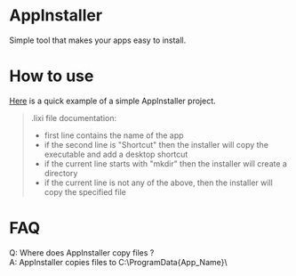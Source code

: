 # AppInstaller
Simple tool that makes your apps easy to install.  

# How to use
[Here](https://github.com/LDev-IX/AppInstaller/tree/main/example) is a quick example of a simple AppInstaller project.  
> .lixi file documentation:
> - first line contains the name of the app
> - if the second line is "Shortcut" then the installer will copy the executable and add a desktop shortcut
> - if the current line starts with "mkdir" then the installer will create a directory
> - if the current line is not any of the above, then the installer will copy the specified file

# FAQ
Q: Where does AppInstaller copy files ?  
A: AppInstaller copies files to C:\ProgramData\{App_Name}\  
